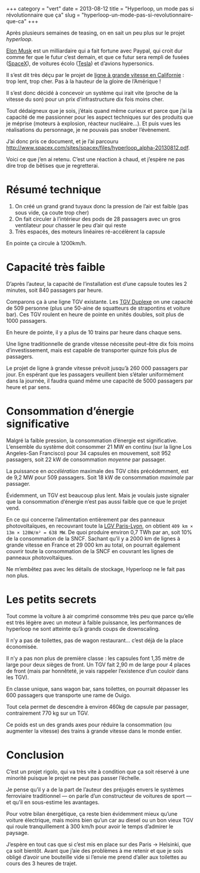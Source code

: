 +++
category = "vert"
date = 2013-08-12
title = "Hyperloop, un mode pas si révolutionnaire que ça"
slug = "hyperloop-un-mode-pas-si-revolutionnaire-que-ca"
+++

Après plusieurs semaines de teasing, on en sait un peu plus sur le
projet *hyperloop*.

[Elon Musk](http://fr.wikipedia.org/wiki/Elon_Musk) est un milliardaire
qui a fait fortune avec Paypal, qui croit dur comme fer que le futur
c’est demain, et que ce futur sera rempli de fusées
([SpaceX](http://fr.wikipedia.org/wiki/SpaceX)), de voitures écolo
([Tesla](http://fr.wikipedia.org/wiki/Tesla_Motors)) et d’avions
hypersonics.

Il s’est dit très déçu par le projet de [ligne à grande vitesse en
Californie](http://en.wikipedia.org/wiki/California_High-Speed_Rail) :
trop lent, trop cher. Pas à la hauteur de la gloire de l’Amérique !

Il s’est donc décidé à concevoir un système qui irait vite (proche de la
vitesse du son) pour un prix d’infrastructure dix fois moins cher.

Tout dédaigneux que je sois, j’étais quand même curieux et parce que
j’ai la capacité de me passionner pour les aspect techniques sur des
produits que je méprise (moteurs à explosion, réacteur nucléaire…). Et
puis vues les réalisations du personnage, je ne pouvais pas snober
l’évènement.

J’ai donc pris ce document, et je l’ai parcouru
<http://www.spacex.com/sites/spacex/files/hyperloop_alpha-20130812.pdf>.

Voici ce que j’en ai retenu. C’est une réaction à chaud, et j’espère ne
pas dire trop de bêtises que je regretterai.

# Résumé technique

1.  On créé un grand grand tuyaux donc la pression de l’air est faible
    (pas sous vide, ça coute trop cher)
2.  On fait circuler à l’intérieur des pods de 28 passagers avec un gros
    ventilateur pour chasser le peu d’air qui reste
3.  Très espacés, des moteurs linéaires ré-accélèrent la capsule

En pointe ça circule à 1200km/h.

# Capacité très faible

D’après l’auteur, la capacité de l’installation est d’une capsule toutes
les 2 minutes, soit 840 passagers par heure.

Comparons ça à une ligne TGV existante. Les [TGV
Duplexe](http://fr.wikipedia.org/wiki/TGV_2N2) on une capacité de 509
personne (plus une 50-aine de squatteurs de strapontins et voiture bar).
Ces TGV roulent en heure de pointe en unités doubles, soit plus de 1000
passagers.

En heure de pointe, il y a plus de 10 trains par heure dans chaque sens.

Une ligne traditionnelle de grande vitesse nécessite peut-être dix fois
moins d’investissement, mais est capable de transporter quinze fois plus
de passagers.

Le projet de ligne à grande vitesse prévoit jusqu’à 260 000 passagers
par jour. En espérant que les passagers veuillent bien s’étaler
uniformément dans la journée, il faudra quand même une capacité de 5000
passagers par heure et par sens.

# Consommation d’énergie significative

Malgré la faible pression, la consommation d’énergie est significative.
L’ensemble du système doit consommer 21 MW en continu (sur la ligne Los
Angeles-San Francisco) pour 34 capsules en mouvement, soit 952
passagers, soit 22 kW de consommation *moyenne* par passager.

La puissance en *accélération* maximale des TGV cités précédemment, est
de 9,2 MW pour 509 passagers. Soit 18 kW de consommation *maximale* par
passager.

Évidemment, un TGV est beaucoup plus lent. Mais je voulais juste
signaler que la consommation d’énergie n’est pas aussi faible que ce que
le projet vend.

En ce qui concerne l’alimentation entièrement par des panneaux
photovoltaïques, en recouvrant toute la [LGV
Paris-Lyon](http://fr.wikipedia.org/wiki/LGV_Sud-Est), on obtient `409 km
× 13m × 120W/m² = 638 MW`. De quoi produire environ 0,7 TWh par an, soit
10% de la consommation de la SNCF. Sachant qu’il y a 2000 km de lignes à
grande vitesse en France et 29 000 km au total, on pourrait également
couvrir toute la consommation de la SNCF en couvrant les lignes de
panneaux photovoltaïques.

Ne m’embêtez pas avec les détails de stockage, Hyperloop ne le fait pas
non plus.

# Les petits secrets

Tout comme la voiture à air comprimé consomme très peu que parce qu’elle
est très légère avec un moteur à faible puissance, les performances de
hyperloop ne sont atteinte qu’à grands coups de downscaling.

Il n’y a pas de toilettes, pas de wagon restaurant… c’est déjà de la
place économisée.

Il n’y a pas non plus de première classe : les capsules font 1,35 mètre
de large pour deux sièges de front. Un TGV fait 2,90 m de large pour 4
places de front (mais par honnêteté, je vais rappeler l’existence d’un
couloir dans les TGV).

En classe unique, sans wagon bar, sans toilettes, on pourrait dépasser
les 600 passagers que transporte une rame de Ouigo.

Tout cela permet de descendre à environ 460kg de capsule par passager,
contrairement 770 kg sur un TGV.

Ce poids est un des grands axes pour réduire la consommation (ou
augmenter la vitesse) des trains à grande vitesse dans le monde entier.

# Conclusion

C’est un projet rigolo, qui va très vite à condition que ça soit réservé
à une minorité puisque le projet ne peut pas passer l’échelle.

Je pense qu’il y a de la part de l’auteur des préjugés envers le
systèmes ferroviaire traditionnel — on parle d’un constructeur de
voitures de sport — et qu’il en sous-estime les avantages.

Pour votre bilan énergétique, ça reste bien évidemment mieux qu’une
voiture électrique, mais moins bien qu’un car au diesel ou un bon vieux
TGV qui roule tranquillement à 300 km/h pour avoir le temps d’admirer le
paysage.

J’espère en tout cas que si c’est mis en place sur des Paris → Helsinki,
que ça soit bientôt. Avant que j’aie des problèmes à me retenir et que
je sois obligé d’avoir une bouteille vide si l’envie me prend d’aller
aux toilettes au cours des 3 heures de trajet.

